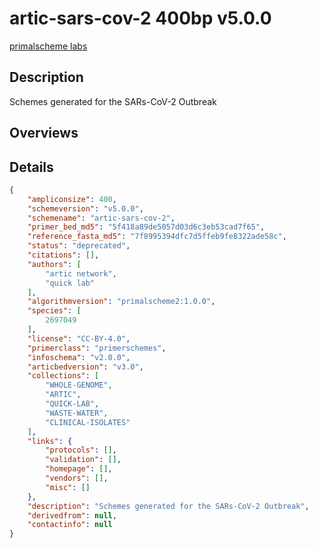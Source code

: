 # artic-sars-cov-2 400bp v5.0.0

[primalscheme labs](https://labs.primalscheme.com/detail/artic-sars-cov-2/400/v5.0.0)

## Description

Schemes generated for the SARs-CoV-2 Outbreak

## Overviews

## Details

```json
{
    "ampliconsize": 400,
    "schemeversion": "v5.0.0",
    "schemename": "artic-sars-cov-2",
    "primer_bed_md5": "5f418a89de5057d03d6c3eb53cad7f65",
    "reference_fasta_md5": "7f8995394dfc7d5ffeb9fe8322ade58c",
    "status": "deprecated",
    "citations": [],
    "authors": [
        "artic network",
        "quick lab"
    ],
    "algorithmversion": "primalscheme2:1.0.0",
    "species": [
        2697049
    ],
    "license": "CC-BY-4.0",
    "primerclass": "primerschemes",
    "infoschema": "v2.0.0",
    "articbedversion": "v3.0",
    "collections": [
        "WHOLE-GENOME",
        "ARTIC",
        "QUICK-LAB",
        "WASTE-WATER",
        "CLINICAL-ISOLATES"
    ],
    "links": {
        "protocols": [],
        "validation": [],
        "homepage": [],
        "vendors": [],
        "misc": []
    },
    "description": "Schemes generated for the SARs-CoV-2 Outbreak",
    "derivedfrom": null,
    "contactinfo": null
}
```

